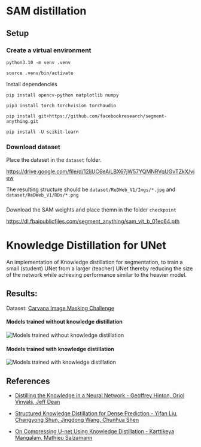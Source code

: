 # SAM distillation

## Setup
### Create a virtual environment
``` 
python3.10 -m venv .venv
```
```
source .venv/bin/activate
```
Install dependencies
```
pip install opencv-python matplotlib numpy
```
```
pip3 install torch torchvision torchaudio
```
```
pip install git+https://github.com/facebookresearch/segment-anything.git
```
```
pip install -U scikit-learn
```

### Download dataset
Place the dataset in the ``` dataset ``` folder.

https://drive.google.com/file/d/12IjUC6eAiLBX67jW57YQMNRVqUGvTZkX/view

The resulting structure should be ``` dataset/ReDWeb_V1/Imgs/*.jpg ``` and ``` dataset/ReDWeb_V1/RDs/*.png ```

###

Download the SAM weights and place themn in the folder ``` checkpoint ```

https://dl.fbaipublicfiles.com/segment_anything/sam_vit_b_01ec64.pth



# Knowledge Distillation for UNet

An implementation of Knowledge distillation for segmentation, to train a small (student) UNet from a larger (teacher) UNet thereby reducing the size of the network while achieving performance similar to the heavier model.

## Results:
Dataset: [Carvana Image Masking Challenge](https://www.kaggle.com/c/carvana-image-masking-challenge)

#### Models trained without knowledge distillation

![Models trained without knowledge distillation](https://github.com/VaticanCameos99/knowledge-distillation-for-unet/blob/master/without%20knowledge%20distillation.png?raw=true)

#### Models trained with knowledge distillation

![Models trained with knowledge distillation](https://github.com/VaticanCameos99/knowledge-distillation-for-unet/blob/master/with%20knowledge%20distillation.jpeg?raw=true)


## References
* [Distilling the Knowledge in a Neural Network -
Geoffrey Hinton, Oriol Vinyals, Jeff Dean](https://arxiv.org/abs/1503.02531)

* [Structured Knowledge Distillation for Dense Prediction -
Yifan Liu, Changyong Shun, Jingdong Wang, Chunhua Shen](https://arxiv.org/abs/1903.04197)

* [On Compressing U-net Using Knowledge Distillation -
Karttikeya Mangalam, Mathieu Salzamann](https://arxiv.org/abs/1812.00249)

